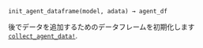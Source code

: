 ```
init_agent_dataframe(model, adata) → agent_df
```

後でデータを追加するためのデータフレームを初期化します [`collect_agent_data!`](@ref).
